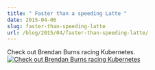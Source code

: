 ```yaml
---
title: " Faster than a speeding Latte "
date: 2015-04-06
slug: faster-than-speeding-latte
url: /blog/2015/04/faster-than-speeding-latte/
---
```

Check out Brendan Burns racing Kubernetes.
[![Check out Brendan Burns racing Kubernetes](https://img.youtube.com/vi/7vZ9dRKRMyc/0.jpg)](https://www.youtube.com/watch?v=?7vZ9dRKRMyc)
